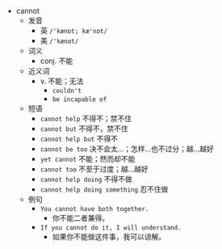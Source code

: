 - cannot
  - 发音
    - 英 `/'kænɒt; kæ'nɒt/`
    - 美 `/'kænɑt/`
  - 词义
    - conj. 不能
  - 近义词
    - v. 不能；无法
      - `couldn't`
      - `be incapable of`
  - 短语
    - `cannot help` 不得不；禁不住 
    - `cannot but` 不得不，禁不住 
    - `cannot help but` 不得不 
    - `cannot be too` 决不会太…；怎样…也不过分；越…越好 
    - `yet cannot` 不能；然而却不能 
    - `cannot too` 不至于过度；越…越好 
    - `cannot help doing` 不得不做 
    - `cannot help doing something` 忍不住做 
  - 例句
    - `You cannot have both together.`
      - 你不能二者兼得。
    - `If you cannot do it, I will understand.`
      - 如果你不能做这件事，我可以谅解。

